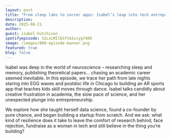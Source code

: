 ```yaml
---
layout: post
title: "From sleep labs to soccer apps: Isabel’s leap into tech entrepreneurship"
description: 
date: 2025-08-21 
author: 
guest: isabel-hutchison
spotifyepisode: 52LxLMIlbSftAIxcyg740O
image: /images/008-episode-banner.png
featured: true
blog: false
---
```


Isabel was deep in the world of neuroscience – researching sleep and memory, publishing theoretical papers… chasing an academic career seemed inevitable. 
In this episode, we trace her path from late nights staring into EGG waves and postdoc life in Chicago to building an AR sports app that teaches kids skill moves through dance. Isabel talks candidly about creative frustration in academia, the slow pace of science, and her unexpected plunge into entrepreneurship.

We explore how she taught herself data science, found a co-founder by pure chance, and began building a startup from scratch. And we ask: what kind of resilience does it take to leave the comfort of research behind, face rejection, fundraise as a woman in tech and still believe in the thing you’re building?
